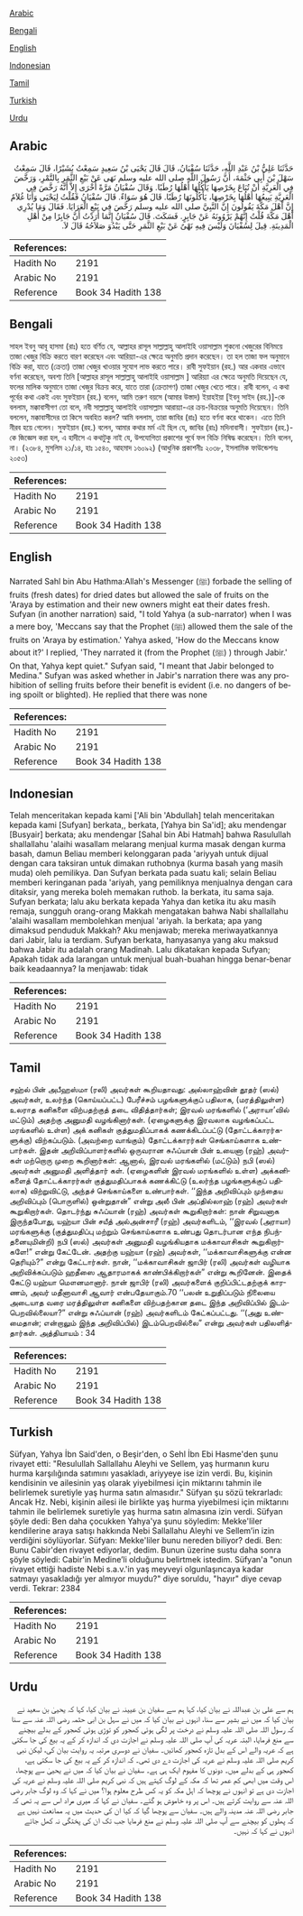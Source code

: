 [Arabic](#arabic)

[Bengali](#bengali)

[English](#english)

[Indonesian](#indonesian)

[Tamil](#tamil)

[Turkish](#turkish)

[Urdu](#urdu)

## Arabic


<div dir="rtl" lang="ar" style={{fontSize:'larger',backgroundColor:'#f8f9fa',padding:20}}>
حَدَّثَنَا عَلِيُّ بْنُ عَبْدِ اللَّهِ، حَدَّثَنَا سُفْيَانُ، قَالَ قَالَ يَحْيَى بْنُ سَعِيدٍ سَمِعْتُ بُشَيْرًا، قَالَ سَمِعْتُ سَهْلَ بْنَ أَبِي حَثْمَةَ، أَنَّ رَسُولَ اللَّهِ صلى الله عليه وسلم نَهَى عَنْ بَيْعِ الثَّمَرِ بِالتَّمْرِ، وَرَخَّصَ فِي الْعَرِيَّةِ أَنْ تُبَاعَ بِخَرْصِهَا يَأْكُلُهَا أَهْلُهَا رُطَبًا‏.‏ وَقَالَ سُفْيَانُ مَرَّةً أُخْرَى إِلاَّ أَنَّهُ رَخَّصَ فِي الْعَرِيَّةِ يَبِيعُهَا أَهْلُهَا بِخَرْصِهَا، يَأْكُلُونَهَا رُطَبًا‏.‏ قَالَ هُوَ سَوَاءٌ‏.‏ قَالَ سُفْيَانُ فَقُلْتُ لِيَحْيَى وَأَنَا غُلاَمٌ إِنَّ أَهْلَ مَكَّةَ يَقُولُونَ إِنَّ النَّبِيَّ صلى الله عليه وسلم رَخَّصَ فِي بَيْعِ الْعَرَايَا‏.‏ فَقَالَ وَمَا يُدْرِي أَهْلَ مَكَّةَ قُلْتُ إِنَّهُمْ يَرْوُونَهُ عَنْ جَابِرٍ‏.‏ فَسَكَتَ‏.‏ قَالَ سُفْيَانُ إِنَّمَا أَرَدْتُ أَنَّ جَابِرًا مِنْ أَهْلِ الْمَدِينَةِ‏.‏ قِيلَ لِسُفْيَانَ وَلَيْسَ فِيهِ نَهْىٌ عَنْ بَيْعِ الثَّمَرِ حَتَّى يَبْدُوَ صَلاَحُهُ قَالَ لاَ‏.‏
</div>
<div style={{backgroundColor:'#f8f9fa',padding:20, marginBottom: 10}}><table> <thead> <tr> <th>References:</th> <th></th> </tr> </thead> <tbody><tr><td>Hadith No</td><td>2191</td></tr><tr><td>Arabic No</td><td>2191</td></tr><tr><td>Reference</td><td>Book 34 Hadith 138</td></tr></tbody></table></div>

## Bengali


<div dir="ltr" lang="bn" style={{fontSize:'larger',backgroundColor:'#f8f9fa',padding:20}}>
সাহল ইবনু আবূ হাসমা (রাঃ) হতে বর্ণিত যে, আল্লাহর রাসূল সাল্লাল্লাহু আলাইহি ওয়াসাল্লাম শুকনো খেজুরের বিনিময়ে তাজা খেজুর বিক্রি করতে বারণ করেছেন এবং আরিয়্যা-এর ক্ষেত্রে অনুমতি প্রদান করেছেন। তা হল তাজা ফল অনুমানে বিক্রি করা, যাতে (ক্রেতা) তাজা খেজুর খাওয়ার সুযোগ লাভ করতে পারে। রাবী সুফইয়ান (রহ.) আর একবার এভাবে বর্ণনা করেছেন, অবশ্য তিনি [আল্লাহর রাসূল সাল্লাল্লাহু আলাইহি ওয়াসাল্লাম ] আরিয়্যা এর ক্ষেত্রে অনুমতি দিয়েছেন যে, ফলের মালিক অনুমানে তাজা খেজুর বিক্রয় করে, যাতে তারা (ক্রেতাগণ) তাজা খেজুর খেতে পারে। রাবী বলেন, এ কথা পূর্বের কথা একই এবং সুফইয়ান (রহ.) বলেন, আমি তরুণ বয়সে (আমার উস্তাদ) ইয়াহইয়া [ইবনু সাইদ (রহ.)]-কে বললাম, মক্কাবাসীগণ তো বলে, নবী সাল্লাল্লাহু আলাইহি ওয়াসাল্লাম আরায়্যা-এর ক্রয়-বিক্রয়ের অনুমতি দিয়েছেন। তিনি বললেন, মক্কাবাসীদের তা কিসে অবহিত করল? আমি বললাম, তারা জাবির (রাঃ) হতে বর্ণনা করে থাকেন। এতে তিনি নীরব হয়ে গেলেন। সুফইয়ান (রহ.) বলেন, আমার কথার মর্ম এই ছিল যে, জাবির (রাঃ) মদিনাবাসী। সুফইয়ান (রহ.)-কে জিজ্ঞেস করা হল, এ হাদীসে এ কথাটুকু নাই যে, উপযোগিতা প্রকাশের পূর্বে ফল বিক্রি নিষিদ্ধ করেছেন। তিনি বলেন, না। (২৩৮৪, মুসলিম ২১/১৪, হাঃ ১৫৪০, আহমাদ ১৬০৯২) (আধুনিক প্রকাশনীঃ ২০৩৮, ইসলামিক ফাউন্ডেশনঃ ২০৫৩)
</div>
<div style={{backgroundColor:'#f8f9fa',padding:20, marginBottom: 10}}><table> <thead> <tr> <th>References:</th> <th></th> </tr> </thead> <tbody><tr><td>Hadith No</td><td>2191</td></tr><tr><td>Arabic No</td><td>2191</td></tr><tr><td>Reference</td><td>Book 34 Hadith 138</td></tr></tbody></table></div>

## English


<div dir="ltr" lang="en" style={{fontSize:'larger',backgroundColor:'#f8f9fa',padding:20}}>
Narrated Sahl bin Abu Hathma:Allah's Messenger (ﷺ) forbade the selling of fruits (fresh dates) for dried dates but allowed the sale of fruits on the 'Araya by estimation and their new owners might eat their dates fresh. Sufyan (in another narration) said, "I told Yahya (a sub-narrator) when I was a mere boy, 'Meccans say that the Prophet (ﷺ) allowed them the sale of the fruits on 'Araya by estimation.' Yahya asked, 'How do the Meccans know about it?' I replied, 'They narrated it (from the Prophet (ﷺ) ) through Jabir.' On that, Yahya kept quiet." Sufyan said, "I meant that Jabir belonged to Medina." Sufyan was asked whether in Jabir's narration there was any prohibition of selling fruits before their benefit is evident (i.e. no dangers of being spoilt or blighted). He replied that there was none
</div>
<div style={{backgroundColor:'#f8f9fa',padding:20, marginBottom: 10}}><table> <thead> <tr> <th>References:</th> <th></th> </tr> </thead> <tbody><tr><td>Hadith No</td><td>2191</td></tr><tr><td>Arabic No</td><td>2191</td></tr><tr><td>Reference</td><td>Book 34 Hadith 138</td></tr></tbody></table></div>

## Indonesian


<div dir="ltr" lang="id" style={{fontSize:'larger',backgroundColor:'#f8f9fa',padding:20}}>
Telah menceritakan kepada kami ['Ali bin 'Abdullah] telah menceritakan kepada kami [Sufyan] berkata,, berkata, [Yahya bin Sa'id]; aku mendengar [Busyair] berkata; aku mendengar [Sahal bin Abi Hatmah] bahwa Rasulullah shallallahu 'alaihi wasallam melarang menjual kurma masak dengan kurma basah, damun Beliau memberi kelonggaran pada 'ariyyah untuk dijual dengan cara taksiran untuk dimakan ruthobnya (kurma basah yang masih muda) oleh pemilikya. Dan Sufyan berkata pada suatu kali; selain Beliau memberi keringanan pada 'ariyah, yang pemiliknya menjualnya dengan cara ditaksir, yang mereka boleh memakan ruthob. Ia berkata, itu sama saja. Sufyan berkata; lalu aku berkata kepada Yahya dan ketika itu aku masih remaja, sungguh orang-orang Makkah mengatakan bahwa Nabi shallallahu 'alaihi wasallam membolehkan menjual 'ariyah. Ia berkata; apa yang dimaksud penduduk Makkah? Aku menjawab; mereka meriwayatkannya dari Jabir, lalu ia terdiam. Sufyan berkata, hanyasanya yang aku maksud bahwa Jabir itu adalah orang Madinah. Lalu dikatakan kepada Sufyan; Apakah tidak ada larangan untuk menjual buah-buahan hingga benar-benar baik keadaannya? Ia menjawab: tidak
</div>
<div style={{backgroundColor:'#f8f9fa',padding:20, marginBottom: 10}}><table> <thead> <tr> <th>References:</th> <th></th> </tr> </thead> <tbody><tr><td>Hadith No</td><td>2191</td></tr><tr><td>Arabic No</td><td>2191</td></tr><tr><td>Reference</td><td>Book 34 Hadith 138</td></tr></tbody></table></div>

## Tamil


<div dir="ltr" lang="ta" style={{fontSize:'larger',backgroundColor:'#f8f9fa',padding:20}}>
சஹ்ல் பின் அபீஹஸ்மா (ரலி) அவர்கள் கூறியதாவது: அல்லாஹ்வின் தூதர் (ஸல்) அவர்கள், உலர்ந்த (கொய்யப்பட்ட) பேரீச்சம் பழங்களுக்குப் பதிலாக, (மரத்திலுள்ள) உலராத கனிகளை விற்பதற்குத் தடை விதித்தார்கள்; இரவல் மரங்களில் (‘அராயா’வில் மட்டும்) அதற்கு அனுமதி வழங்கினார்கள். (ஏழைகளுக்கு இரவலாக வழங்கப்பட்ட மரங்களில் உள்ள) அக் கனிகள் குத்துமதிப்பாகக் கணக்கிடப்பட்டு (தோட்டக்காரர்களுக்கு) விற்கப்படும். (அவற்றை வாங்கும்) தோட்டக்காரர்கள் செங்காய்களாக உண்பார்கள். இதன் அறிவிப்பாளர்களில் ஒருவரான சுஃப்யான் பின் உயைனா (ரஹ்) அவர்கள் மற்றொரு முறை கூறினார்கள்: ஆனால், இரவல் மரங்களில் (மட்டும்) நபி (ஸல்) அவர்கள் அனுமதி அளித்தார் கள். (ஏழைகளின் இரவல் மரங்களில் உள்ள) அக்கனிகளைத் தோட்டக்காரர்கள் குத்துமதிப்பாகக் கணக்கிட்டு (உலர்ந்த பழங்களுக்குப் பதிலாக) விற்றுவிட்டு, அந்தச் செங்காய்களை உண்பார்கள். ‘‘இந்த அறிவிப்பும் முந்தைய அறிவிப்பும் (பொருளில்) ஒன்றுதான்” என்று அலீ பின் அப்தில்லாஹ் (ரஹ்) அவர்கள் கூறுகிறார்கள். தொடர்ந்து சுஃப்யான் (ரஹ்) அவர்கள் கூறுகிறார்கள்: நான் சிறுவனாக இருந்தபோது, யஹ்யா பின் சயீத் அல்அன்சாரீ (ரஹ்) அவர்களிடம், ‘‘இரவல் (அராயா) மரங்களுக்கு (குத்துமதிப்பு மற்றும் செங்காய்களாக உண்பது தொடர்பான எந்த நிபந்தனையுமின்றி) நபி (ஸல்) அவர்கள் அனுமதி வழங்கியதாக மக்காவாசிகள் கூறுகிறார்களே!” என்று கேட்டேன். அதற்கு யஹ்யா (ரஹ்) அவர்கள், ‘‘மக்காவாசிகளுக்கு என்ன தெரியும்?” என்று கேட்டார்கள். நான், ‘‘மக்காவாசிகள் ஜாபிர் (ரலி) அவர்கள் வழியாக அறிவிக்கப்படும் ஹதீஸை ஆதாரமாகக் காண்பிக்கிறார்கள்” என்று கூறினேன். இதைக் கேட்டு யஹ்யா மௌனமானார். நான் ஜாபிர் (ரலி) அவர்களைக் குறிப்பிட்டதற்குக் காரணம், அவர் மதீனாவாசி ஆவார் என்பதேயாகும்.70 ‘‘பலன் உறுதிப்படும் நிலையை அடையாத வரை மரத்திலுள்ள கனிகளை விற்பதற்கான தடை இந்த அறிவிப்பில் இடம்பெறவில்லையா?” என்று சுஃப்யான் (ரஹ்) அவர்களிடம் கேட்கப்பட்டது. ‘‘(அது உண்மைதான்; என்றாலும் இந்த அறிவிப்பில்) இடம்பெறவில்லை” என்று அவர்கள் பதிலளித்தார்கள். அத்தியாயம் : 34
</div>
<div style={{backgroundColor:'#f8f9fa',padding:20, marginBottom: 10}}><table> <thead> <tr> <th>References:</th> <th></th> </tr> </thead> <tbody><tr><td>Hadith No</td><td>2191</td></tr><tr><td>Arabic No</td><td>2191</td></tr><tr><td>Reference</td><td>Book 34 Hadith 138</td></tr></tbody></table></div>

## Turkish


<div dir="ltr" lang="tr" style={{fontSize:'larger',backgroundColor:'#f8f9fa',padding:20}}>
Süfyan, Yahya İbn Said'den, o Beşir'den, o Sehl İbn Ebi Hasme'den şunu rivayet etti: "Resulullah Sallallahu Aleyhi ve Sellem, yaş hurmanın kuru hurma karşılığında satımını yasakladı, ariyyeye ise izin verdi. Bu, kişinin kendisinin ve ailesinin yaş olarak yiyebilmesi için miktarını tahmin ile belirlemek suretiyle yaş hurma satın almasıdır." Süfyan şu sözü tekrarladı: Ancak Hz. Nebi, kişinin ailesi ile birlikte yaş hurma yiyebilmesi için miktarını tahmin ile belirlemek suretiyle yaş hurma satın almasına izin verdi. Süfyan şöyle dedi: Ben daha çocukken Yahya'ya şunu söyledim: Mekke'liler kendilerine araya satışı hakkında Nebi Sallallahu Aleyhi ve Sellem’in izin verdiğini söylüyorlar. Süfyan: Mekke'liler bunu nereden biliyor? dedi. Ben: Bunu Cabir'den rivayet ediyorlar, dedim. Bunun üzerine sustu daha sonra şöyle söyledi: Cabir'in Medine’li olduğunu belirtmek istedim. Süfyan'a "onun rivayet ettiği hadiste Nebi s.a.v.'in yaş meyveyi olgunlaşıncaya kadar satmayı yasakladığı yer almıyor muydu?" diye soruldu, "hayır" diye cevap verdi. Tekrar: 2384
</div>
<div style={{backgroundColor:'#f8f9fa',padding:20, marginBottom: 10}}><table> <thead> <tr> <th>References:</th> <th></th> </tr> </thead> <tbody><tr><td>Hadith No</td><td>2191</td></tr><tr><td>Arabic No</td><td>2191</td></tr><tr><td>Reference</td><td>Book 34 Hadith 138</td></tr></tbody></table></div>

## Urdu


<div dir="rtl" lang="ur" style={{fontSize:'larger',backgroundColor:'#f8f9fa',padding:20}}>
ہم سے علی بن عبداللہ نے بیان کیا، کہا ہم سے سفیان بن عیینہ نے بیان کیا، کہا کہ یحییٰ بن سعید نے بیان کیا کہ میں نے بشیر سے سنا، انہوں نے بیان کیا کہ میں نے سہل بن ابی حثمہ رضی اللہ عنہ سے سنا کہ رسول اللہ صلی اللہ علیہ وسلم نے درخت پر لگی ہوئی کھجور کو توڑی ہوئی کھجور کے بدلے بیچنے سے منع فرمایا، البتہ عریہ کی آپ صلی اللہ علیہ وسلم نے اجازت دی کہ اندازہ کر کے یہ بیع کی جا سکتی ہے کہ عریہ والے اس کے بدل تازہ کھجور کھائیں۔ سفیان نے دوسری مرتبہ یہ روایت بیان کی، لیکن نبی کریم صلی اللہ علیہ وسلم نے عریہ کی اجازت دے دی تھی۔ کہ اندازہ کر کے یہ بیع کی جا سکتی ہے، کھجور ہی کے بدلے میں۔ دونوں کا مفہوم ایک ہی ہے۔ سفیان نے بیان کیا کہ میں نے یحییٰ سے پوچھا، اس وقت میں ابھی کم عمر تھا کہ مکہ کے لوگ کہتے ہیں کہ نبی کریم صلی اللہ علیہ وسلم نے عریہ کی اجازت دی ہے تو انہوں نے پوچھا کہ اہل مکہ کو یہ کس طرح معلوم ہوا؟ میں نے کہا کہ وہ لوگ جابر رضی اللہ عنہ سے روایت کرتے ہیں۔ اس پر وہ خاموش ہو گئے۔ سفیان نے کہا کہ میری مراد اس سے یہ تھی کہ جابر رضی اللہ عنہ مدینہ والے ہیں۔ سفیان سے پوچھا گیا کہ کیا ان کی حدیث میں یہ ممانعت نہیں ہے کہ پھلوں کو بیچنے سے آپ صلی اللہ علیہ وسلم نے منع فرمایا جب تک ان کی پختگی نہ کھل جائے انہوں نے کہا کہ نہیں۔
</div>
<div style={{backgroundColor:'#f8f9fa',padding:20, marginBottom: 10}}><table> <thead> <tr> <th>References:</th> <th></th> </tr> </thead> <tbody><tr><td>Hadith No</td><td>2191</td></tr><tr><td>Arabic No</td><td>2191</td></tr><tr><td>Reference</td><td>Book 34 Hadith 138</td></tr></tbody></table></div>